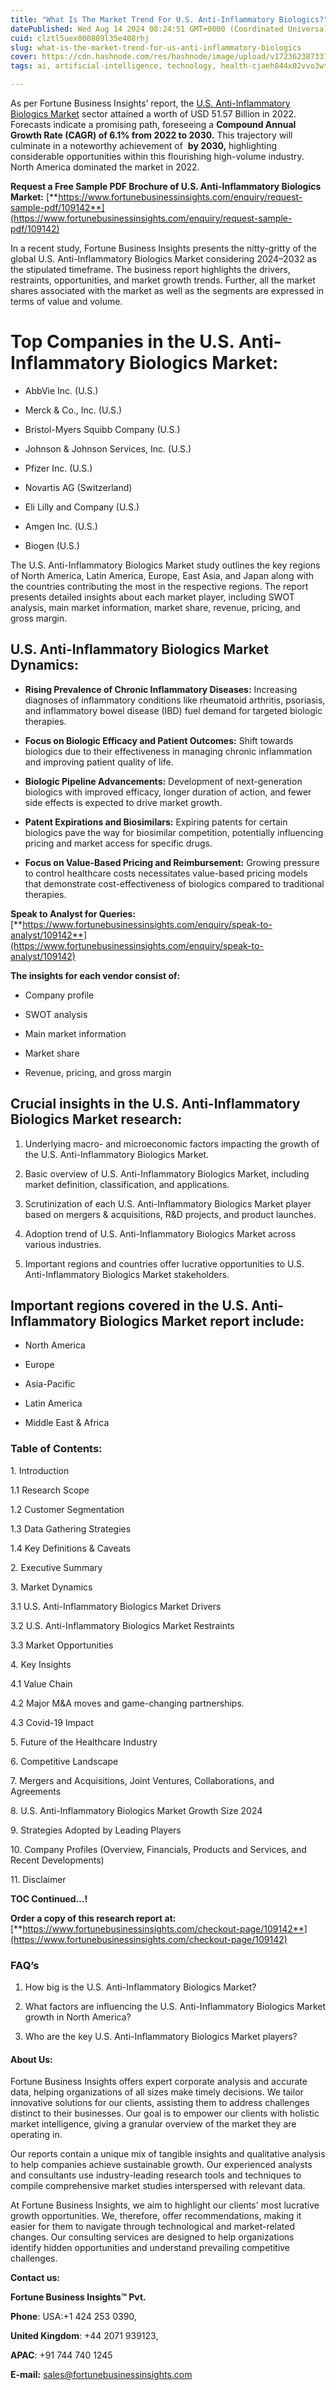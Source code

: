```yaml
---
title: "What Is The Market Trend For U.S. Anti-Inflammatory Biologics?"
datePublished: Wed Aug 14 2024 08:24:51 GMT+0000 (Coordinated Universal Time)
cuid: clztl5uex000809l35e408rhj
slug: what-is-the-market-trend-for-us-anti-inflammatory-biologics
cover: https://cdn.hashnode.com/res/hashnode/image/upload/v1723623873379/153c045e-9be2-40bd-abd1-c3627486b3aa.png
tags: ai, artificial-intelligence, technology, health-cjaeh844x02vvo3wtj5r2s75q, healthcare

---
```


As per Fortune Business Insights’ report, the [U.S. Anti-Inflammatory Biologics Market](https://www.fortunebusinessinsights.com/u-s-anti-inflammatory-biologics-market-109142) sector attained a worth of USD 51.57 Billion in 2022. Forecasts indicate a promising path, foreseeing a **Compound Annual Growth Rate (CAGR) of 6.1% from 2022 to 2030.** This trajectory will culminate in a noteworthy achievement of  **by 2030,** highlighting considerable opportunities within this flourishing high-volume industry. North America dominated the market in 2022.

**Request a Free Sample PDF Brochure of U.S. Anti-Inflammatory Biologics Market:** [**https://www.fortunebusinessinsights.com/enquiry/request-sample-pdf/109142**](https://www.fortunebusinessinsights.com/enquiry/request-sample-pdf/109142)

In a recent study, Fortune Business Insights presents the nitty-gritty of the global U.S. Anti-Inflammatory Biologics Market considering 2024–2032 as the stipulated timeframe. The business report highlights the drivers, restraints, opportunities, and market growth trends. Further, all the market shares associated with the market as well as the segments are expressed in terms of value and volume.

# **Top Companies in the U.S. Anti-Inflammatory Biologics Market:**

* AbbVie Inc. (U.S.)
    
* Merck & Co., Inc. (U.S.)
    
* Bristol-Myers Squibb Company (U.S.)
    
* Johnson & Johnson Services, Inc. (U.S.)
    
* Pfizer Inc. (U.S.)
    
* Novartis AG (Switzerland)
    
* Eli Lilly and Company (U.S.)
    
* Amgen Inc. (U.S.)
    
* Biogen (U.S.)
    

The U.S. Anti-Inflammatory Biologics Market study outlines the key regions of North America, Latin America, Europe, East Asia, and Japan along with the countries contributing the most in the respective regions. The report presents detailed insights about each market player, including SWOT analysis, main market information, market share, revenue, pricing, and gross margin.

## U.S. Anti-Inflammatory Biologics Market **Dynamics**:

* **Rising Prevalence of Chronic Inflammatory Diseases:** Increasing diagnoses of inflammatory conditions like rheumatoid arthritis, psoriasis, and inflammatory bowel disease (IBD) fuel demand for targeted biologic therapies.
    
* **Focus on Biologic Efficacy and Patient Outcomes:** Shift towards biologics due to their effectiveness in managing chronic inflammation and improving patient quality of life.
    
* **Biologic Pipeline Advancements:** Development of next-generation biologics with improved efficacy, longer duration of action, and fewer side effects is expected to drive market growth.
    
* **Patent Expirations and Biosimilars:** Expiring patents for certain biologics pave the way for biosimilar competition, potentially influencing pricing and market access for specific drugs.
    
* **Focus on Value-Based Pricing and Reimbursement:** Growing pressure to control healthcare costs necessitates value-based pricing models that demonstrate cost-effectiveness of biologics compared to traditional therapies.
    

**Speak to Analyst for Queries:** [**https://www.fortunebusinessinsights.com/enquiry/speak-to-analyst/109142**](https://www.fortunebusinessinsights.com/enquiry/speak-to-analyst/109142)

**The insights for each vendor consist of:**

* Company profile
    
* SWOT analysis
    
* Main market information
    
* Market share
    
* Revenue, pricing, and gross margin
    

## **Crucial insights in the U.S. Anti-Inflammatory Biologics Market research:**

1. Underlying macro- and microeconomic factors impacting the growth of the U.S. Anti-Inflammatory Biologics Market.
    
2. Basic overview of U.S. Anti-Inflammatory Biologics Market, including market definition, classification, and applications.
    
3. Scrutinization of each U.S. Anti-Inflammatory Biologics Market player based on mergers & acquisitions, R&D projects, and product launches.
    
4. Adoption trend of U.S. Anti-Inflammatory Biologics Market across various industries.
    
5. Important regions and countries offer lucrative opportunities to U.S. Anti-Inflammatory Biologics Market stakeholders.
    

## **Important regions covered in the U.S. Anti-Inflammatory Biologics Market report include:**

* North America
    
* Europe
    
* Asia-Pacific
    
* Latin America
    
* Middle East & Africa
    

### **Table of Contents:**

1\. Introduction

1.1 Research Scope

1.2 Customer Segmentation

1.3 Data Gathering Strategies

1.4 Key Definitions & Caveats

2\. Executive Summary

3\. Market Dynamics

3.1 U.S. Anti-Inflammatory Biologics Market Drivers

3.2 U.S. Anti-Inflammatory Biologics Market Restraints

3.3 Market Opportunities

4\. Key Insights

4.1 Value Chain

4.2 Major M&A moves and game-changing partnerships.

4.3 Covid-19 Impact

5\. Future of the Healthcare Industry

6\. Competitive Landscape

7\. Mergers and Acquisitions, Joint Ventures, Collaborations, and Agreements

8\. U.S. Anti-Inflammatory Biologics Market Growth Size 2024

9\. Strategies Adopted by Leading Players

10\. Company Profiles (Overview, Financials, Products and Services, and Recent Developments)

11\. Disclaimer

**TOC Continued…!**

**Order a copy of this research report at:** [**https://www.fortunebusinessinsights.com/checkout-page/109142**](https://www.fortunebusinessinsights.com/checkout-page/109142)

### **FAQ’s**

1. How big is the U.S. Anti-Inflammatory Biologics Market?
    
2. What factors are influencing the U.S. Anti-Inflammatory Biologics Market growth in North America?
    
3. Who are the key U.S. Anti-Inflammatory Biologics Market players?
    

#### **About Us:**

Fortune Business Insights offers expert corporate analysis and accurate data, helping organizations of all sizes make timely decisions. We tailor innovative solutions for our clients, assisting them to address challenges distinct to their businesses. Our goal is to empower our clients with holistic market intelligence, giving a granular overview of the market they are operating in.

Our reports contain a unique mix of tangible insights and qualitative analysis to help companies achieve sustainable growth. Our experienced analysts and consultants use industry-leading research tools and techniques to compile comprehensive market studies interspersed with relevant data.

At Fortune Business Insights, we aim to highlight our clients' most lucrative growth opportunities. We, therefore, offer recommendations, making it easier for them to navigate through technological and market-related changes. Our consulting services are designed to help organizations identify hidden opportunities and understand prevailing competitive challenges.

**Contact us:**

**Fortune Business Insights™ Pvt.**

**Phone**: USA:+1 424 253 0390,

**United Kingdom**: +44 2071 939123,

**APAC**: +91 744 740 1245

**E-mail:** [sales@fortunebusinessinsights.com](mailto:sales@fortunebusinessinsights.com)